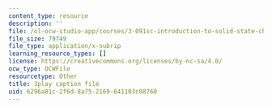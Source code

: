 ```yaml
---
content_type: resource
description: ''
file: /ol-ocw-studio-app/courses/3-091sc-introduction-to-solid-state-chemistry-fall-2010/6296a81c2f6d8a752169641103c08760_vPQ9a_xIqRg.srt
file_size: 79749
file_type: application/x-subrip
learning_resource_types: []
license: https://creativecommons.org/licenses/by-nc-sa/4.0/
ocw_type: OCWFile
resourcetype: Other
title: 3play caption file
uid: 6296a81c-2f6d-8a75-2169-641103c08760
---
```

